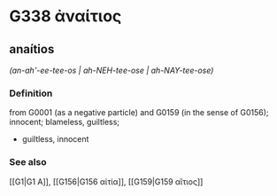 # G338 ἀναίτιος

## anaítios

_(an-ah'-ee-tee-os | ah-NEH-tee-ose | ah-NAY-tee-ose)_

### Definition

from G0001 (as a negative particle) and G0159 (in the sense of G0156); innocent; blameless, guiltless; 

- guiltless, innocent

### See also

[[G1|G1 Α]], [[G156|G156 αἰτία]], [[G159|G159 αἴτιος]]
